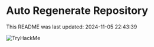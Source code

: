 # Auto Regenerate Repository

This README was last updated: 2024-11-05 22:43:39

 ![TryHackMe](https://tryhackme.com/badge/533634)